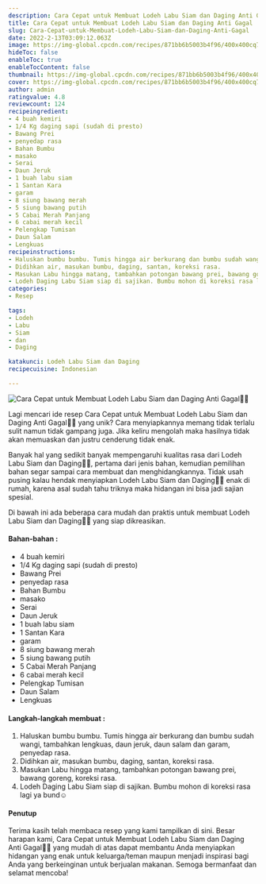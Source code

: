 ```yaml
---
description: Cara Cepat untuk Membuat Lodeh Labu Siam dan Daging Anti Gagal"
title: Cara Cepat untuk Membuat Lodeh Labu Siam dan Daging Anti Gagal
slug: Cara-Cepat-untuk-Membuat-Lodeh-Labu-Siam-dan-Daging-Anti-Gagal
date: 2022-2-13T03:09:12.063Z
image: https://img-global.cpcdn.com/recipes/871bb6b5003b4f96/400x400cq70/photo.jpg
hideToc: false
enableToc: true
enableTocContent: false
thumbnail: https://img-global.cpcdn.com/recipes/871bb6b5003b4f96/400x400cq70/photo.jpg
cover: https://img-global.cpcdn.com/recipes/871bb6b5003b4f96/400x400cq70/photo.jpg
author: admin
ratingvalue: 4.8
reviewcount: 124
recipeingredient:
- 4 buah kemiri
- 1/4 Kg daging sapi (sudah di presto)
- Bawang Prei
- penyedap rasa
- Bahan Bumbu
- masako
- Serai
- Daun Jeruk
- 1 buah labu siam
- 1 Santan Kara
- garam
- 8 siung bawang merah
- 5 siung bawang putih
- 5 Cabai Merah Panjang
- 6 cabai merah kecil
- Pelengkap Tumisan
- Daun Salam
- Lengkuas
recipeinstructions:
- Haluskan bumbu bumbu. Tumis hingga air berkurang dan bumbu sudah wangi, tambahkan lengkuas, daun jeruk, daun salam dan garam, penyedap rasa.
- Didihkan air, masukan bumbu, daging, santan, koreksi rasa.
- Masukan Labu hingga matang, tambahkan potongan bawang prei, bawang goreng, koreksi rasa.
- Lodeh Daging Labu Siam siap di sajikan. Bumbu mohon di koreksi rasa lagi ya bund☺️
categories:
- Resep

tags:
- Lodeh
- Labu
- Siam
- dan
- Daging

katakunci: Lodeh Labu Siam dan Daging
recipecuisine: Indonesian

---
```


![Cara Cepat untuk Membuat Lodeh Labu Siam dan Daging Anti Gagal👩‍🍳](https://img-global.cpcdn.com/recipes/871bb6b5003b4f96/400x400cq70/photo.jpg)

Lagi mencari ide resep Cara Cepat untuk Membuat Lodeh Labu Siam dan Daging Anti Gagal👩‍🍳 yang unik? Cara menyiapkannya memang tidak terlalu sulit namun tidak gampang juga. Jika keliru mengolah maka hasilnya tidak akan memuaskan dan justru cenderung tidak enak.

Banyak hal yang sedikit banyak mempengaruhi kualitas rasa dari Lodeh Labu Siam dan Daging👩‍🍳, pertama dari jenis bahan, kemudian pemilihan bahan segar sampai cara membuat dan menghidangkannya. Tidak usah pusing kalau hendak menyiapkan Lodeh Labu Siam dan Daging👩‍🍳 enak di rumah, karena asal sudah tahu triknya maka hidangan ini bisa jadi sajian spesial.

Di bawah ini ada beberapa cara mudah dan praktis untuk membuat Lodeh Labu Siam dan Daging👩‍🍳 yang siap dikreasikan.

<!--inarticleads1-->

#### Bahan-bahan :

- 4 buah kemiri
- 1/4 Kg daging sapi (sudah di presto)
- Bawang Prei
- penyedap rasa
- Bahan Bumbu
- masako
- Serai
- Daun Jeruk
- 1 buah labu siam
- 1 Santan Kara
- garam
- 8 siung bawang merah
- 5 siung bawang putih
- 5 Cabai Merah Panjang
- 6 cabai merah kecil
- Pelengkap Tumisan
- Daun Salam
- Lengkuas

<!--inarticleads2-->

#### Langkah-langkah membuat :

1. Haluskan bumbu bumbu. Tumis hingga air berkurang dan bumbu sudah wangi, tambahkan lengkuas, daun jeruk, daun salam dan garam, penyedap rasa.
1. Didihkan air, masukan bumbu, daging, santan, koreksi rasa.
1. Masukan Labu hingga matang, tambahkan potongan bawang prei, bawang goreng, koreksi rasa.
1. Lodeh Daging Labu Siam siap di sajikan. Bumbu mohon di koreksi rasa lagi ya bund☺️

#### Penutup

Terima kasih telah membaca resep yang kami tampilkan di sini. Besar harapan kami, Cara Cepat untuk Membuat Lodeh Labu Siam dan Daging Anti Gagal👩‍🍳 yang mudah di atas dapat membantu Anda menyiapkan hidangan yang enak untuk keluarga/teman maupun menjadi inspirasi bagi Anda yang berkeinginan untuk berjualan makanan. Semoga bermanfaat dan selamat mencoba!